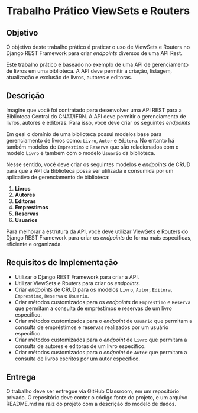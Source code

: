 # Trabalho Prático ViewSets e Routers

## Objetivo

O objetivo deste trabalho prático é praticar o uso de ViewSets e Routers no Django REST Framework para criar *endpoints* diversos de uma API Rest.

Este trabalho prático é baseado no exemplo de uma API de gerenciamento de livros em uma biblioteca. A API deve permitir a criação, listagem, atualização e exclusão de livros, autores e editoras.

## Descrição

Imagine que você foi contratado para desenvolver uma API REST para a Biblioteca Central do CNAT/IFRN. A API deve permitir o gerenciamento de livros, autores e editoras. Para isso, você deve criar os seguintes *endpoints*

Em geal o domínio de uma biblioteca possui modelos base para gerenciamento de livros como: `Livro`, `Autor` e `Editora`. No entanto há também modelos de `Emprestimo` e `Reserva` que são relacionados com o modelo `Livro` e também com o modelo `Usuario` da biblioteca.

Nesse sentido, você deve criar os seguintes modelos e *endpoints* de CRUD para que a API da Biblioteca possa ser utilizada e consumida por um aplicativo de gerenciamento de biblioteca:

1. **Livros**
2. **Autores**
3. **Editoras**
4. **Emprestimos**
5. **Reservas**
6. **Usuarios**

Para melhorar a estrutura da API, você deve utilizar ViewSets e Routers do Django REST Framework para criar os *endpoints* de forma mais específicas, eficiente e organizada.

## Requisitos de Implementação
- Utilizar o Django REST Framework para criar a API.
- Utilizar ViewSets e Routers para criar os *endpoints*.
- Criar *endpoints* de CRUD para os modelos `Livro`, `Autor`, `Editora`, `Emprestimo`, `Reserva` e `Usuario`.
- Criar métodos customizados para os *endpoints* de `Emprestimo` e `Reserva` que permitam a consulta de empréstimos e reservas de um livro específico.
- Criar métodos customizados para o *endpoint* de `Usuario` que permitam a consulta de empréstimos e reservas realizados por um usuário específico.
- Criar métodos customizados para o *endpoint* de `Livro` que permitam a consulta de autores e editoras de um livro específico.
- Criar métodos customizados para o *endpoint* de `Autor` que permitam a consulta de livros escritos por um autor específico.

## Entrega

O trabalho deve ser entregue via GitHub Classroom, em um repositório privado. O repositório deve conter o código fonte do projeto, e um arquivo README.md na raiz do projeto com a descrição do modelo de dados.